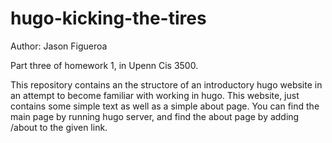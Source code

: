 # hugo-kicking-the-tires
Author: Jason Figueroa

Part three of homework 1, in Upenn Cis 3500.

This repository contains an the structore of an introductory hugo website in an attempt to become familiar with working in hugo. This website, just contains some simple text as well as a simple about page. You can find the main page by running hugo server, and find the about page by adding /about to the given link.
